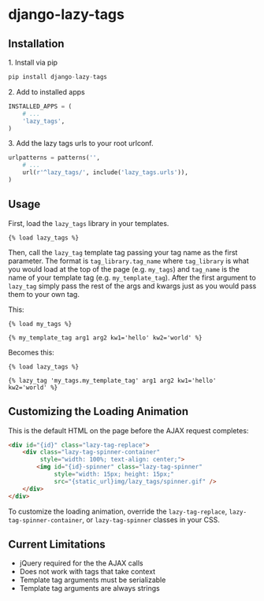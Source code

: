 # django-lazy-tags

## Installation

1\. Install via pip

```python
pip install django-lazy-tags
```

2\. Add to installed apps

```python
INSTALLED_APPS = (
    # ...
    'lazy_tags',
)
```

3\. Add the lazy tags urls to your root urlconf.

```python
urlpatterns = patterns('',
    # ...
    url(r'^lazy_tags/', include('lazy_tags.urls')),
)
```

## Usage

First, load the `lazy_tags` library in your templates.

    {% load lazy_tags %}

Then, call the `lazy_tag` template tag passing your tag name as the first parameter. The format is `tag_library.tag_name` where `tag_library` is what you would load at the top of the page (e.g. `my_tags`) and `tag_name` is the name of your template tag (e.g. `my_template_tag`). After the first argument to `lazy_tag` simply pass the rest of the args and kwargs just as you would pass them to your own tag.

This:

    {% load my_tags %}

    {% my_template_tag arg1 arg2 kw1='hello' kw2='world' %}

Becomes this:

```htmldjango
{% load lazy_tags %}

{% lazy_tag 'my_tags.my_template_tag' arg1 arg2 kw1='hello' kw2='world' %}
```


## Customizing the Loading Animation

This is the default HTML on the page before the AJAX request completes:

```html
<div id="{id}" class="lazy-tag-replace">
    <div class="lazy-tag-spinner-container"
         style="width: 100%; text-align: center;">
        <img id="{id}-spinner" class="lazy-tag-spinner"
             style="width: 15px; height: 15px;"
             src="{static_url}img/lazy_tags/spinner.gif" />
    </div>
</div>
```

To customize the loading animation, override the `lazy-tag-replace`, `lazy-tag-spinner-container`, or `lazy-tag-spinner` classes in your CSS.


## Current Limitations

* jQuery required for the the AJAX calls
* Does not work with tags that take context
* Template tag arguments must be serializable
* Template tag arguments are always strings
